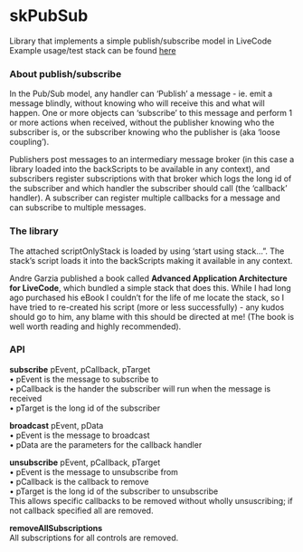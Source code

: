 # skPubSub
Library that implements a simple publish/subscribe model in LiveCode  
Example usage/test stack can be found [here](https://forums.livecode.com/viewtopic.php?f=7&t=38948&p=228512#p228509)

### About publish/subscribe
In the Pub/Sub model, any handler can ‘Publish’ a message - ie. emit a message blindly, without knowing who will receive this and what will happen. One or more objects can ‘subscribe’ to this message and perform 1 or more actions when received, without the publisher knowing who the subscriber is, or the subscriber knowing who the publisher is (aka ‘loose coupling’). 

Publishers post messages to an intermediary message broker (in this case a library loaded into the backScripts to be available in any context), and subscribers register subscriptions with that broker which logs the long id of the subscriber and which handler the subscriber should call (the ‘callback’ handler). A subscriber can register multiple callbacks for a message and can subscribe to multiple messages. 

### The library
The attached scriptOnlyStack is loaded by using ‘start using stack…”. The stack’s script loads it into the backScripts making it available in any context. 

Andre Garzia published a book called **Advanced Application Architecture for LiveCode**, which bundled a simple stack that does this. While I had long ago purchased his eBook I couldn’t for the life of me locate the stack, so I have tried to re-created his script (more or less successfully) - any kudos should go to him, any blame with this should be directed at me! 
(The book is well worth reading and highly recommended). 

### API
**subscribe** pEvent, pCallback, pTarget  
•	pEvent is the message to subscribe to  
•	pCallback is the hander the subscriber will run when the message is received  
•	pTarget is the long id of the subscriber  
  
**broadcast** pEvent, pData  
•	pEvent is the message to broadcast  
•	pData are the parameters for the callback handler  
  
**unsubscribe** pEvent, pCallback, pTarget  
•	pEvent is the message to unsubscribe from  
•	pCallback is the callback to remove  
•	pTarget is the long id of the subscriber to unsubscribe   
This allows specific callbacks to be removed without wholly unsuscribing; if not callback specified all are removed.  
  
**removeAllSubscriptions**   
All subscriptions for all controls are removed.
